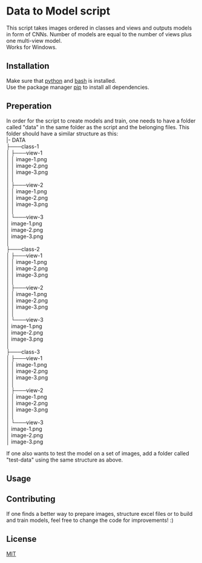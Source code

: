 # Data to Model script

This script takes images ordered in classes and views and outputs models in form of CNNs. Number of models are equal to the number of views plus one multi-view model.   
Works for Windows. 

## Installation

Make sure that [python](https://www.python.org/downloads/) and [bash](https://www.lifewire.com/install-bash-on-windows-10-4101773) is installed.  
Use the package manager [pip](https://pip.pypa.io/en/stable/) to install all dependencies. 

## Preperation

In order for the script to create models and train, one needs to have a folder called "data" in the same folder as the script and the belonging files.
This folder should have a similar structure as this:  
|- DATA  
├───class-1  
│   ├───view-1  
│   │       image-1.png  
│   │       image-2.png  
│   │       image-3.png  
│   │  
│   ├───view-2  
│   │       image-1.png  
│   │       image-2.png  
│   │       image-3.png  
│   │  
│   └───view-3  
│           image-1.png  
│           image-2.png  
│           image-3.png  
│  
├───class-2  
│   ├───view-1  
│   │       image-1.png  
│   │       image-2.png  
│   │       image-3.png  
│   │  
│   ├───view-2  
│   │       image-1.png  
│   │       image-2.png  
│   │       image-3.png  
│   │  
│   └───view-3  
│           image-1.png  
│           image-2.png  
│           image-3.png  
│  
├───class-3  
│   ├───view-1  
│   │       image-1.png  
│   │       image-2.png  
│   │       image-3.png  
│   │  
│   ├───view-2  
│   │       image-1.png  
│   │       image-2.png  
│   │       image-3.png  
│   │  
│   └───view-3  
│           image-1.png  
│           image-2.png  
│           image-3.png  

If one also wants to test the model on a set of images, add a folder called "test-data" using the same structure as above. 

## Usage



## Contributing

If one finds a better way to prepare images, structure excel files or to build and train models, feel free to change the code for improvements! :)
 
## License

[MIT](https://choosealicense.com/licenses/mit/)
